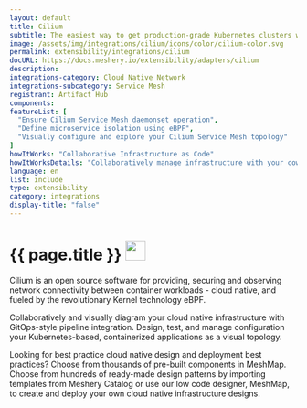 ```yaml
---
layout: default
title: Cilium
subtitle: The easiest way to get production-grade Kubernetes clusters with Cilium up and running
image: /assets/img/integrations/cilium/icons/color/cilium-color.svg
permalink: extensibility/integrations/cilium
docURL: https://docs.meshery.io/extensibility/adapters/cilium
description: 
integrations-category: Cloud Native Network
integrations-subcategory: Service Mesh
registrant: Artifact Hub
components: 
featureList: [
  "Ensure Cilium Service Mesh daemonset operation",
  "Define microservice isolation using eBPF",
  "Visually configure and explore your Cilium Service Mesh topology"
]
howItWorks: "Collaborative Infrastructure as Code"
howItWorksDetails: "Collaboratively manage infrastructure with your coworkers synchronously sharing the same designs."
language: en
list: include
type: extensibility
category: integrations
display-title: "false"
---
```

<h1>{{ page.title }} <img src="{{ page.image }}" style="width: 35px; height: 35px;" /></h1>

<p>
Cilium is an open source software for providing, securing and observing network connectivity between container workloads - cloud native, and fueled by the revolutionary Kernel technology eBPF.
</p>
<p>
    Collaboratively and visually diagram your cloud native infrastructure with GitOps-style pipeline integration. Design, test, and manage configuration your Kubernetes-based, containerized applications as a visual topology.
</p>
<p>
    Looking for best practice cloud native design and deployment best practices? Choose from thousands of pre-built components in MeshMap. Choose from hundreds of ready-made design patterns by importing templates from Meshery Catalog or use our low code designer, MeshMap, to create and deploy your own cloud native infrastructure designs.
</p>
